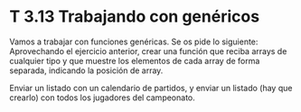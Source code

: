# T 3.13 Trabajando con genéricos

Vamos a trabajar con funciones genéricas. Se os pide lo siguiente:  
Aprovechando el ejercicio anterior, crear una función que reciba arrays de cualquier tipo y que muestre los elementos de cada array de forma separada, indicando la posición de array.  
  
Enviar un listado con un calendario de partidos, y enviar un listado (hay que crearlo) con todos los jugadores del campeonato.